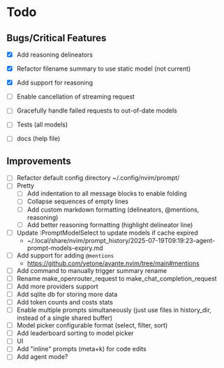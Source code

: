 
# Todo

## Bugs/Critical Features

- [x] Add reasoning delineators
- [x] Refactor filename summary to use static model (not current)
- [x] Add support for reasoning
- [ ] Enable cancellation of streaming request
- [ ] Gracefully handle failed requests to out-of-date models
- [ ] Tests (all models)
- [ ] docs (help file)


## Improvements

- [ ] Refactor default config directory
  ~/.config/nvim/prompt/
- [ ] Pretty
  + [ ] Add indentation to all message blocks to enable folding
  + [ ] Collapse sequences of empty lines
  + [ ] Add custom markdown formatting (delineators, @mentions, reasoning)
  + [ ] Add better reasoning formatting (highlight delineator line)
- [ ] Update :PromptModelSelect to update models if cache expired
  + ~/.local/share/nvim/prompt_history/2025-07-19T09:19:23-agent-prompt-models-expiry.md
- [ ] Add support for adding `@mentions`
  + https://github.com/yetone/avante.nvim/tree/main#mentions
- [ ] Add command to manually trigger summary rename
- [ ] Rename make_openrouter_request to make_chat_completion_request
- [ ] Add more providers support
- [ ] Add sqlite db for storing more data
- [ ] Add token counts and costs stats
- [ ] Enable multiple prompts simultaneously (just use files in history_dir,
  instead of a single shared buffer)
- [ ] Model picker configurable format (select, filter, sort)
- [ ] Add leaderboard sorting to model picker
- [ ] UI
- [ ] Add "inline" prompts (meta+k) for code edits
- [ ] Add agent mode?
